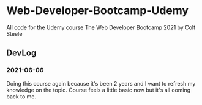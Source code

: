 # Web-Developer-Bootcamp-Udemy
All code for the Udemy course The Web Developer Bootcamp 2021 by Colt Steele


## DevLog
### 2021-06-06
Doing this course again because it's been 2 years and I want to refresh my knowledge on the topic. Course feels a little basic now but it's all coming back to me.